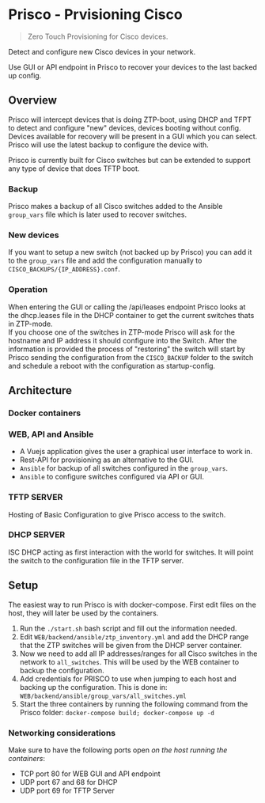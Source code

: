 # Prisco -  **Pr**visioning C**isco**

> Zero Touch Provisioning for Cisco devices.

Detect and configure new Cisco devices in your network.

Use GUI or API endpoint in Prisco to recover your devices to the last backed up config.

## Overview

Prisco will intercept devices that is doing ZTP-boot, using DHCP and TFPT to detect and configure "new" devices, devices booting without config. Devices available for recovery will be present in a GUI which you can select. Prisco will use the latest backup to configure the device with.

Prisco is currently built for Cisco switches but can be extended to support any type of device that does TFTP boot.

### Backup

Prisco makes a backup of all Cisco switches added to the Ansible `group_vars` file which is later used to recover switches.

### New devices

If you want to setup a new switch (not backed up by Prisco) you can add it to the `group_vars` file and add the configuration manually to `CISCO_BACKUPS/{IP_ADDRESS}.conf`.

### Operation

When entering the GUI or calling the /api/leases endpoint Prisco looks at the dhcp.leases file in the DHCP container to get the current switches thats in ZTP-mode.  
If you choose one of the switches in ZTP-mode Prisco will ask for the hostname and IP address it should configure into the Switch. After the information is provided the process of "restoring" the switch will start by Prisco sending the configuration from the `CISCO_BACKUP` folder to the switch and schedule a reboot with the configuration as startup-config.

## Architecture

### Docker containers

### WEB, API and Ansible

* A Vuejs application gives the user a graphical user interface to work in.
* Rest-API for provisioning as an alternative to the GUI.
* `Ansible` for backup of all switches configured in the `group_vars`.
* `Ansible` to configure switches configured via API or GUI.

### TFTP SERVER

Hosting of Basic Configuration to give Prisco access to the switch.

### DHCP SERVER

ISC DHCP acting as first interaction with the world for switches. It will point the switch to the configuration file in the TFTP server.

## Setup

The easiest way to run Prisco is with docker-compose. First edit files on the host, they will later be used by the containers.

1. Run the `./start.sh` bash script and fill out the information needed.
1. Edit `WEB/backend/ansible/ztp_inventory.yml` and add the DHCP range that the ZTP switches will be given from the DHCP server container.
1. Now we need to add all IP addresses/ranges for all Cisco switches in the network to `all_switches`. This will be used by the WEB container to backup the configuration.
1. Add credentials for PRISCO to use when jumping to each host and backing up the configuration. This is done in: `WEB/backend/ansible/group_vars/all_switches.yml`
1. Start the three containers by running the following command from the Prisco folder:
`docker-compose build; docker-compose up -d`

### Networking considerations

Make sure to have the following ports open _on the host running the containers_:

* TCP port 80 for WEB GUI and API endpoint
* UDP port 67 and 68 for DHCP
* UDP port 69 for TFTP Server
